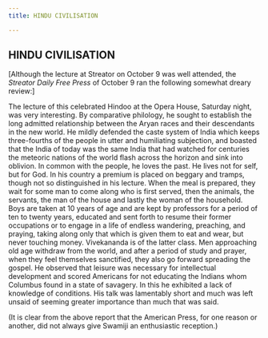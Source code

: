 ```yaml
---
title: HINDU CIVILISATION

---
```





  

## HINDU CIVILISATION

\[Although the lecture at Streator on October 9 was well attended, the
*Streator Daily Free Press* of October 9 ran the following somewhat
dreary review:\]

The lecture of this celebrated Hindoo at the Opera House, Saturday
night, was very interesting. By comparative philology, he sought to
establish the long admitted relationship between the Aryan races and
their descendants in the new world. He mildly defended the caste system
of India which keeps three-fourths of the people in utter and
humiliating subjection, and boasted that the India of today was the same
India that had watched for centuries the meteoric nations of the world
flash across the horizon and sink into oblivion. In common with the
people, he loves the past. He lives not for self, but for God. In his
country a premium is placed on beggary and tramps, though not so
distinguished in his lecture. When the meal is prepared, they wait for
some man to come along who is first served, then the animals, the
servants, the man of the house and lastly the woman of the household.
Boys are taken at 10 years of age and are kept by professors for a
period of ten to twenty years, educated and sent forth to resume their
former occupations or to engage in a life of endless wandering,
preaching, and praying, taking along only that which is given them to
eat and wear, but never touching money. Vivekananda is of the latter
class. Men approaching old age withdraw from the world, and after a
period of study and prayer, when they feel themselves sanctified, they
also go forward spreading the gospel. He observed that leisure was
necessary for intellectual development and scored Americans for not
educating the Indians whom Columbus found in a state of savagery. In
this he exhibited a lack of knowledge of conditions. His talk was
lamentably short and much was left unsaid of seeming greater importance
than much that was said.

(It is clear from the above report that the American Press, for one
reason or another, did not always give Swamiji an enthusiastic
reception.)


